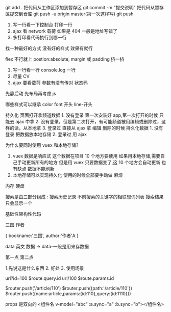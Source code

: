 git add . 把代码从工作区添加到暂存区
git commit -m "提交说明" 把代码从暂存区提交到仓库
git push -u origin master(第一次这样写)
git push

1. 写一行看一下控制台 打印一行
2. ajax 看 network 载荷 如果是 404 一般是地址写错了
3. 多打印看代码执行到哪一行

找一种最好的方式 没有好的样式 效果有就行

flex 不行就上 postion:absolute;
margin 或 padding 挤一挤

1. 写一行看一行 console.log 一行
2. 尽量 CV
3. ajax 要看载荷 参数有没有传对 状态码

先静后动 先布局再考虑 js

哪些样式可以继承 color font 开头 line-开头

持久化
页面打开拿频道数据 1. 没有登录 第一次安装好 app,第一次打开的时候 只能去 ajax 中拿 2. 没有登录，但是第二次打开，有可能频道被用编辑或删除过，这样的话，从本地拿 3. 登录过 直接从 ajax 拿
编辑 删除的时候 持久化数据 1. 没有登录 把数据放本地存储 2. 登录过 用 ajax

为什么要同时使用 vuex 和本地存储?

1. vuex 数据是响应式 这个数据在项目 10 个地方要使用 如果用本地存储,需要自己手动更新所有的地方
   但是用 vuex 只要数据变了,这 10 个地方会自动更新 也有缺点 数据不能刷新
2. 本地存储可以实现持久化 使用的时候全部要手动做 麻烦

内存 硬盘

搜索是由三部分组成 : 搜索历史记录 不前搜索的关键字的相联想词列表 搜索结果 只会显示一个

基础性架构性代码

<book>
   <bookname>三国</bookname>
   <author>作者</author>
</book>

{
bookname:'三国',
author:'作者'A
}

data 英文 数据 -> data-一般是用来存数据

<div myid="123"></div>

第一点 第二点

1.先说这是什么东西 2. 好处 3. 使用场景

url?id=100 $route.query.id
url/100 $route.params.id

$router.push('/article/110')
$router.push({path:'/article/110'})
$router.push({name:article,params:{id:110},query:{id:1110}})

props 是双向的
<组件名 v-model="abc" :a.sync="a" :b.sync="b"></组件名>
